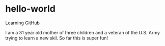 # hello-world
Learning GitHub

I am a 31 year old mother of three children and a veteran of the U.S. Army trying to learn a new skil. So far this is super fun! 
